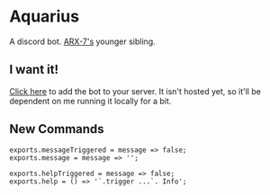 # Aquarius

A discord bot. [ARX-7's](https://github.com/IanMitchell/ARX-7) younger sibling.


## I want it!

[Click here](https://discordapp.com/oauth2/authorize?client_id=176793254350684160&scope=bot&permissions=0
) to add the bot to your server. It isn't hosted yet, so it'll be dependent on me running it locally for a bit.

## New Commands

```
exports.messageTriggered = message => false;
exports.message = message => '';

exports.helpTriggered = message => false;
exports.help = () => '`.trigger ...`. Info';
```
